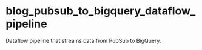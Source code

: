 # blog_pubsub_to_bigquery_dataflow_pipeline
Dataflow pipeline that streams data from PubSub to BigQuery.
